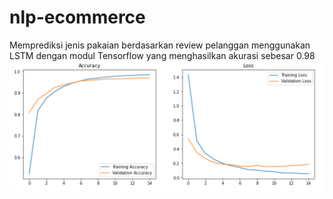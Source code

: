 # nlp-ecommerce
Memprediksi jenis pakaian berdasarkan review pelanggan menggunakan LSTM dengan modul Tensorflow yang menghasilkan akurasi sebesar 0.98
![](Accuracy%20and%20Loss.PNG)
